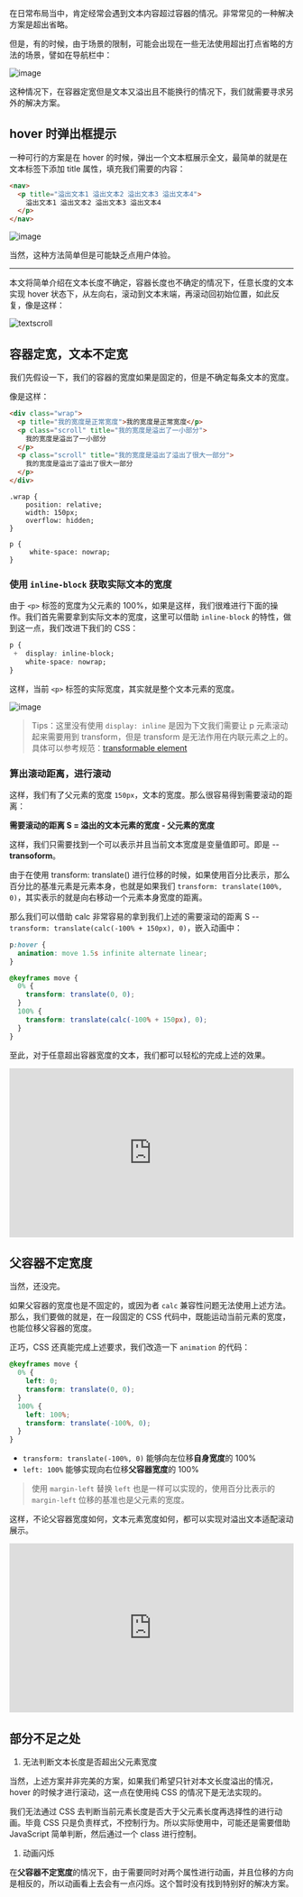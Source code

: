 在日常布局当中，肯定经常会遇到文本内容超过容器的情况。非常常见的一种解决方案是超出省略。

但是，有的时候，由于场景的限制，可能会出现在一些无法使用超出打点省略的方法的场景，譬如在导航栏中：

![image](./img/88409639-cc8b5e00-ce07-11ea-8faa-77f7c4842f16.png)

这种情况下，在容器定宽但是文本又溢出且不能换行的情况下，我们就需要寻求另外的解决方案。

## hover 时弹出框提示

一种可行的方案是在 hover 的时候，弹出一个文本框展示全文，最简单的就是在文本标签下添加 title 属性，填充我们需要的内容：

```html
<nav>
  <p title="溢出文本1 溢出文本2 溢出文本3 溢出文本4">
    溢出文本1 溢出文本2 溢出文本3 溢出文本4
  </p>
</nav>
```

![image](./img/88410932-a5ce2700-ce09-11ea-9f43-8bbfddf3918a.png)

当然，这种方法简单但是可能缺乏点用户体验。

---

本文将简单介绍在文本长度不确定，容器长度也不确定的情况下，任意长度的文本实现 hover 状态下，从左向右，滚动到文本末端，再滚动回初始位置，如此反复，像是这样：

![textscroll](./img/88412686-871d5f80-ce0c-11ea-9649-becdae112f30.gif)
## 容器定宽，文本不定宽

我们先假设一下，我们的容器的宽度如果是固定的，但是不确定每条文本的宽度。

像是这样：

```html
<div class="wrap">
  <p title="我的宽度是正常宽度">我的宽度是正常宽度</p>
  <p class="scroll" title="我的宽度是溢出了一小部分">
    我的宽度是溢出了一小部分
  </p>
  <p class="scroll" title="我的宽度是溢出了溢出了很大一部分">
    我的宽度是溢出了溢出了很大一部分
  </p>
</div>
```

```caa
.wrap {
    position: relative;
    width: 150px;
    overflow: hidden;
}

p {
     white-space: nowrap;
}
```

### 使用 `inline-block` 获取实际文本的宽度

由于 `<p>` 标签的宽度为父元素的 100%，如果是这样，我们很难进行下面的操作。我们首先需要拿到实际文本的宽度，这里可以借助 `inline-block` 的特性，做到这一点，我们改进下我们的 CSS：

```css
p {
 +  display: inline-block;
    white-space: nowrap;
}
```

这样，当前 `<p>` 标签的实际宽度，其实就是整个文本元素的宽度。

![image](./img/88413763-52120c80-ce0e-11ea-8b0e-7e4e546c1e49.png)

> Tips：这里没有使用 `display: inline` 是因为下文我们需要让 p 元素滚动起来需要用到 transform，但是 transform 是无法作用在内联元素之上的。具体可以参考规范：[transformable element](https://drafts.csswg.org/css-transforms-1/#transformable-element)

### 算出滚动距离，进行滚动

这样，我们有了父元素的宽度 `150px`，文本的宽度。那么很容易得到需要滚动的距离：

**需要滚动的距离 S = 溢出的文本元素的宽度 - 父元素的宽度**

这样，我们只需要找到一个可以表示并且当前文本宽度是变量值即可。即是 -- **transoform**。

由于在使用 transform: translate() 进行位移的时候，如果使用百分比表示，那么百分比的基准元素是元素本身，也就是如果我们 `transform: translate(100%, 0)`，其实表示的就是向右移动一个元素本身宽度的距离。

那么我们可以借助 calc 非常容易的拿到我们上述的需要滚动的距离 S -- `transform: translate(calc(-100% + 150px), 0)`，嵌入动画中：

```css
p:hover {
  animation: move 1.5s infinite alternate linear;
}

@keyframes move {
  0% {
    transform: translate(0, 0);
  }
  100% {
    transform: translate(calc(-100% + 150px), 0);
  }
}
```

至此，对于任意超出容器宽度的文本，我们都可以轻松的完成上述的效果。

<iframe height="300" style="width: 100%;" scrolling="no" title="不定长宽度文字跑马灯来回滚动展示 -- 父容器定宽，子元素不定宽" src="https://codepen.io/mafqla/embed/qBvmGJM?default-tab=html%2Cresult&editable=true&theme-id=light" frameborder="no" loading="lazy" allowtransparency="true" allowfullscreen="true">
  See the Pen <a href="https://codepen.io/mafqla/pen/qBvmGJM">
  不定长宽度文字跑马灯来回滚动展示 -- 父容器定宽，子元素不定宽</a> by mafqla (<a href="https://codepen.io/mafqla">@mafqla</a>)
  on <a href="https://codepen.io">CodePen</a>.
</iframe>

## 父容器不定宽度

当然，还没完。

如果父容器的宽度也是不固定的，或因为者 `calc` 兼容性问题无法使用上述方法。那么，我们要做的就是，在一段固定的 CSS 代码中，既能运动当前元素的宽度，也能位移父容器的宽度。

正巧，CSS 还真能完成上述要求，我们改造一下 `animation` 的代码：

```css
@keyframes move {
  0% {
    left: 0;
    transform: translate(0, 0);
  }
  100% {
    left: 100%;
    transform: translate(-100%, 0);
  }
}
```

- `transform: translate(-100%, 0)` 能够向左位移**自身宽度**的 100%
- `left: 100%` 能够实现向右位移**父容器宽度**的 100%

> 使用 `margin-left` 替换 `left` 也是一样可以实现的，使用百分比表示的 `margin-left` 位移的基准也是父元素的宽度。

这样，不论父容器宽度如何，文本元素宽度如何，都可以实现对溢出文本适配滚动展示。

<iframe height="300" style="width: 100%;" scrolling="no" title="不定宽文字跑马灯来回滚动展示 -- 父容器不定宽，子元素不定宽" src="https://codepen.io/mafqla/embed/dyrWEgw?default-tab=html%2Cresult&editable=true&theme-id=light" frameborder="no" loading="lazy" allowtransparency="true" allowfullscreen="true">
  See the Pen <a href="https://codepen.io/mafqla/pen/dyrWEgw">
  不定宽文字跑马灯来回滚动展示 -- 父容器不定宽，子元素不定宽</a> by mafqla (<a href="https://codepen.io/mafqla">@mafqla</a>)
  on <a href="https://codepen.io">CodePen</a>.
</iframe>

## 部分不足之处

1. 无法判断文本长度是否超出父元素宽度

当然，上述方案并非完美的方案，如果我们希望只针对本文长度溢出的情况，hover 的时候才进行滚动，这一点在使用纯 CSS 的情况下是无法实现的。

我们无法通过 CSS 去判断当前元素长度是否大于父元素长度再选择性的进行动画。毕竟 CSS 只是负责样式，不控制行为。所以实际使用中，可能还是需要借助 JavaScript 简单判断，然后通过一个 class 进行控制。

1. 动画闪烁

在**父容器不定宽度**的情况下，由于需要同时对两个属性进行动画，并且位移的方向是相反的，所以动画看上去会有一点闪烁。这个暂时没有找到特别好的解决方案。
